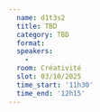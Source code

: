 ```yaml
---
  name: d1t3s2
  title: TBD
  category: TBD
  format: 
  speakers: 
    - 
  room: Créativité
  slot: 03/10/2025
  time_start: '11h30'
  time_end: '12h15'
---
```

